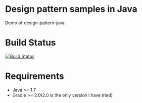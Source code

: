 # Design pattern samples in Java
Demo of design-pattern-java. 

# Build Status
[![Build Status](https://travis-ci.org/linnever/Design-Pattern-Java.svg?branch=master)](https://travis-ci.org/linnever/Design-Pattern-Java)

# Requirements
- Java >= 1.7
- Gradle >= 2.0(2.0 is the only version I have tried)

